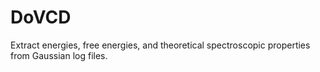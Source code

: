 # DoVCD
Extract energies, free energies, and theoretical spectroscopic properties from Gaussian log files.

